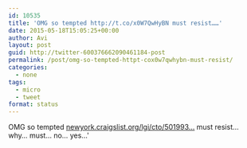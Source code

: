 ```yaml
---
id: 10535
title: 'OMG so tempted http://t.co/x0W7QwHyBN must resist……'
date: 2015-05-18T15:05:25+00:00
author: Avi
layout: post
guid: http://twitter-600376662090461184-post
permalink: /post/omg-so-tempted-httpt-cox0w7qwhybn-must-resist/
categories:
  - none
tags:
  - micro
  - tweet
format: status
---
```

OMG so tempted [newyork.craigslist.org/lgi/cto/501993…](http://newyork.craigslist.org/lgi/cto/5019936643.html) must resist… why… must… no… yes…'